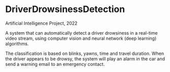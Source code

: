 # DriverDrowsinessDetection
Artificial Intelligence Project, 2022

A system that can automatically detect a driver drowsiness in a real-time video stream, using computer vision and neural network (deep learning) algorithms.

The classification is based on blinks, yawns, time and travel duration. When the driver appears to be drowsy, the system will play an alarm in the car and send a warning email to an emergency contact.
